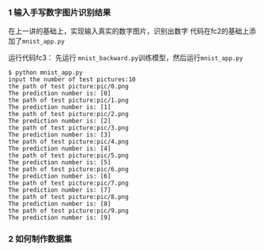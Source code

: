 
### 1 输入手写数字图片识别结果

在上一讲的基础上，实现输入真实的数字图片，识别出数字
代码在fc2的基础上添加了`mnist_app.py`

运行代码fc3：
先运行  `mnist_backward.py`训练模型，然后运行`mnist_app.py`
```
$ python mnist_app.py
input the number of test pictures:10
the path of test picture:pic/0.png
The prediction number is: [0]
the path of test picture:pic/1.png
The prediction number is: [1]
the path of test picture:pic/2.png
The prediction number is: [2]
the path of test picture:pic/3.png
The prediction number is: [3]
the path of test picture:pic/4.png
The prediction number is: [4]
the path of test picture:pic/5.png
The prediction number is: [5]
the path of test picture:pic/6.png
The prediction number is: [6]
the path of test picture:pic/7.png
The prediction number is: [7]
the path of test picture:pic/8.png
The prediction number is: [8]
the path of test picture:pic/9.png
The prediction number is: [9]
```

### 2 如何制作数据集

